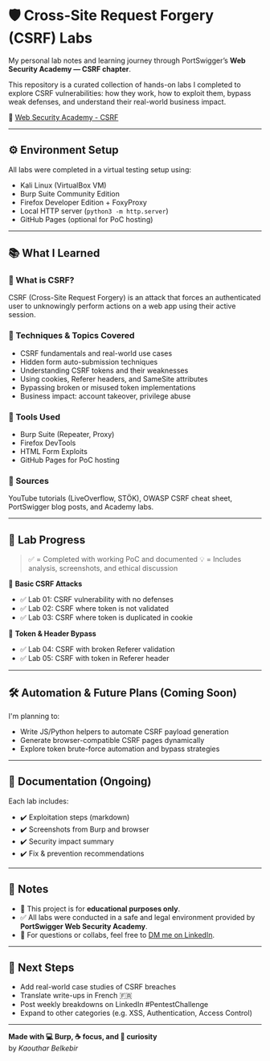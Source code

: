 # 🛡️ Cross-Site Request Forgery (CSRF) Labs

My personal lab notes and learning journey through PortSwigger’s **Web Security Academy — CSRF chapter**.

This repository is a curated collection of hands-on labs I completed to explore CSRF vulnerabilities: how they work, how to exploit them, bypass weak defenses, and understand their real-world business impact.

🔗 [Web Security Academy - CSRF](https://portswigger.net/web-security/csrf)

---

## ⚙️ Environment Setup

All labs were completed in a virtual testing setup using:

- Kali Linux (VirtualBox VM)
- Burp Suite Community Edition
- Firefox Developer Edition + FoxyProxy
- Local HTTP server (`python3 -m http.server`)
- GitHub Pages (optional for PoC hosting)

---

## 📚 What I Learned

### 🔸 What is CSRF?

CSRF (Cross-Site Request Forgery) is an attack that forces an authenticated user to unknowingly perform actions on a web app using their active session.

### 🔸 Techniques & Topics Covered

- CSRF fundamentals and real-world use cases
- Hidden form auto-submission techniques
- Understanding CSRF tokens and their weaknesses
- Using cookies, Referer headers, and SameSite attributes
- Bypassing broken or misused token implementations
- Business impact: account takeover, privilege abuse

### 🔸 Tools Used

- Burp Suite (Repeater, Proxy)
- Firefox DevTools
- HTML Form Exploits
- GitHub Pages for PoC hosting

### 🎥 Sources

YouTube tutorials (LiveOverflow, STÖK), OWASP CSRF cheat sheet, PortSwigger blog posts, and Academy labs.

---

## 🧪 Lab Progress

> ✅ = Completed with working PoC and documented
> 💡 = Includes analysis, screenshots, and ethical discussion

🔹 **Basic CSRF Attacks**
- ✅ Lab 01: CSRF vulnerability with no defenses
- ✅ Lab 02: CSRF where token is not validated
- ✅ Lab 03: CSRF where token is duplicated in cookie

🔹 **Token & Header Bypass**
- ✅ Lab 04: CSRF with broken Referer validation
- ✅ Lab 05: CSRF with token in Referer header

---

## 🛠️ Automation & Future Plans (Coming Soon)

I'm planning to:

- Write JS/Python helpers to automate CSRF payload generation
- Generate browser-compatible CSRF pages dynamically
- Explore token brute-force automation and bypass strategies

---

## 📸 Documentation (Ongoing)

Each lab includes:

- ✔️ Exploitation steps (markdown)
- ✔️ Screenshots from Burp and browser
- ✔️ Security impact summary
- ✔️ Fix & prevention recommendations

---

## 📌 Notes

- 🧠 This project is for **educational purposes only**.
- ✅ All labs were conducted in a safe and legal environment provided by **PortSwigger Web Security Academy**.
- 💬 For questions or collabs, feel free to [DM me on LinkedIn](https://www.linkedin.com/in/kaouthar-belkebir/).

---

## 🧠 Next Steps

- Add real-world case studies of CSRF breaches
- Translate write-ups in French 🇫🇷
- Post weekly breakdowns on LinkedIn #PentestChallenge
- Expand to other categories (e.g. XSS, Authentication, Access Control)

---

**Made with 💻 Burp, ☕ focus, and 🧠 curiosity**  
by *Kaouthar Belkebir*
